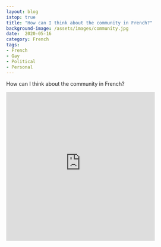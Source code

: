 ```yaml
---
layout: blog
istop: true
title: "How can I think about the community in French?"
background-image: /assets/images/community.jpg
date:  2020-05-16
category: French
tags:
- French
- Gay
- Political
- Personal
---
```

How can I think about the community in French?

<iframe title="How can I think about the community in French?" height="400" width="400" style="border: none;" scrolling="no" data-name="pb-iframe-player" src="https://www.podbean.com/media/player/949pf-dca454?from=yiiadmin&download=1&version=1&vjs=1&skin=1&auto=0&download=1&pbad=1"></iframe>

